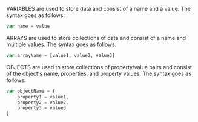 VARIABLES are used to store data and consist of a name and a value.
The syntax goes as follows:
```js 
var name = value
```

ARRAYS are used to store collections of data and consist of a name 
and multiple values. The syntax goes as follows:
```js
var arrayName = [value1, value2, value3]
```

OBJECTS are used to store collections of property/value pairs and consist of 
the object's name, properties, and property values.  The syntax goes as
follows:
```js
var objectName = {
    property1 = value1,
    property2 = value2,
    property3 = value3
}
```
